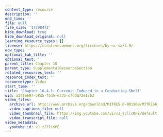 ```yaml
---
content_type: resource
description: ''
end_time: ''
file: null
file_size: '17308472'
hide_download: true
hide_download_original: null
learning_resource_types: []
license: https://creativecommons.org/licenses/by-nc-sa/4.0/
ocw_type: ''
optional_tab_title: ''
optional_text: ''
parent_title: Chapter 10
parent_type: SupplementalResourceSection
related_resources_text: ''
resource_index_text: ''
resourcetype: Video
start_time: ''
title: 'Chapter 10.4.1: Currents Induced in a Conducting Shell'
uid: a3f9e697-58d5-fbd6-e235-cfddd72e17b3
video_files:
  archive_url: http://www.archive.org/download/MITRES.6-001S08/MITRES6_001S08_10-4-1_300k.mp4
  video_captions_file: null
  video_thumbnail_file: https://img.youtube.com/vi/vJ_zJllcKPE/default.jpg
  video_transcript_file: null
video_metadata:
  youtube_id: vJ_zJllcKPE
---
```

